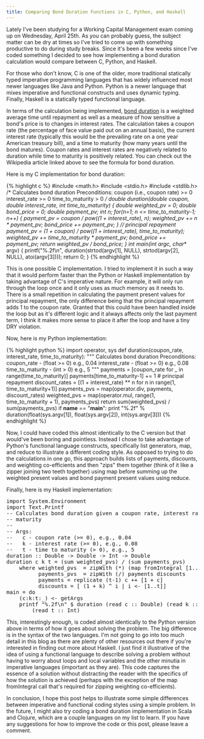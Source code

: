 ```yaml
---
title: Comparing Bond Duration Functions in C, Python, and Haskell
---
```

Lately I've been studying for a Working Capital Management exam coming up on Wednesday, April 25th. As you can probably guess, the subject matter can be dry at times so I've tried to come up with something productive to do during study breaks. Since it's been a few weeks since I've coded something I decided to see how implementing a bond duration calculation would compare between C, Python, and Haskell.

For those who don't know, C is one of the older, more traditional statically typed imperative programming languages that has widely influenced most newer languages like Java and Python. Python is a newer language that mixes imperative and functional constructs and uses dynamic typing. Finally, Haskell is a statically typed functional language.

In terms of the calculation being implemented, <a title="Bond Duration" href="http://en.wikipedia.org/wiki/Bond_duration" target="_blank">bond duration</a> is a weighted average time until repayment as well as a measure of how sensitive a bond's price is to changes in interest rates. The calculation takes a coupon rate (the percentage of face value paid out on an annual basis), the current interest rate (typically this would be the prevailing rate on a one year American treasury bill), and a time to maturity (how many years until the bond matures). Coupon rates and interest rates are negatively related to duration while time to maturity is positively related. You can check out the Wikipedia article linked above to see the formula for bond duration.

Here is my C implementation for bond duration:

{% highlight c %}
#include <math.h>
#include <stdio.h>
#include <stdlib.h>
/* Calculates bond duration
   Preconditions:
       coupon (i.e., coupon rate)  >= 0
       interest_rate >= 0
       time_to_maturity > 0
*/
double duration(double coupon, double interest_rate, int time_to_maturity) {
    double weighted_pv = 0;
    double bond_price = 0;
    double payment_pv;
    int n;
    for(n=1; n <= time_to_maturity-1; n++) {
        payment_pv = coupon / pow((1 + interest_rate), n);
        weighted_pv += n * payment_pv;
        bond_price += payment_pv;
    }
    // principal repayment
    payment_pv = (1 + coupon) / pow((1 + interest_rate), time_to_maturity);
    weighted_pv += time_to_maturity * payment_pv;
    bond_price += payment_pv;
    return weighted_pv / bond_price;
}
int main(int argc, char** argv) {
    printf("%.2f\n", duration(strtod(argv[1], NULL), strtod(argv[2], NULL),
        atoi(argv[3])));
    return 0;
}
{% endhighlight %}

This is one possible C implementation. I tried to implement it in such a way that it would perform faster than the Python or Haskell implementation by taking advantage of C's imperative nature. For example, it will only run through the loop once and it only uses as much memory as it needs to. There is a small repetition in calculating the payment present values for principal repayment, the only difference being that the principal repayment adds 1 to the coupon rate. Granted that this could have been handled inside the loop but as it's different logic and it always affects only the last payment term, I think it makes more sense to place it after the loop and have a tiny DRY violation.

Now, here is my Python implementation:

{% highlight python %}
import operator, sys
def duration(coupon_rate, interest_rate, time_to_maturity):
    """
    Calculates bond duration
    Preconditions:
        coupon_rate - (float >= 0) e.g., 0.04
        interest_rate - (float >= 0) e.g., 0.08
        time_to_maturity - (int > 0) e.g., 5
    """
    payments = [coupon_rate for _ in range(time_to_maturity)]
    payments[time_to_maturity-1] += 1 # principal repayment
    discount_rates = [(1 + interest_rate) ** n
        for n in range(1, time_to_maturity+1)]
    payments_pvs = map(operator.div, payments, discount_rates)
    weighted_pvs = map(operator.mul, range(1, time_to_maturity + 1),
        payments_pvs)
    return sum(weighted_pvs) &#47; sum(payments_pvs)
if __name__ == "__main__":
    print "%.2f" % duration(float(sys.argv[1]), float(sys.argv[2]),
        int(sys.argv[3]))
{% endhighlight %}

Now, I could have coded this almost identically to the C version but that would've been boring and pointless. Instead I chose to take advantage of Python's functional language constructs, specifically list generators, map, and reduce to illustrate a different coding style. As opposed to trying to do the calculations in one go, this approach builds lists of payments, discounts, and weighting co-efficients and then "zips" them together (think of it like a zipper joining two teeth together) using map before summing up the weighted present values and bond payment present values using reduce.

Finally, here is my Haskell implementation:

<pre lang="haskell">
import System.Environment
import Text.Printf
-- Calculates bond duration given a coupon rate, interest rate, and time to
-- maturity
--
-- Args:
--   c - coupon rate (>= 0), e.g., 0.04
--   k - interest rate (>= 0), e.g., 0.08
--   t - time to maturity (> 0), e.g., 5
duration :: Double -> Double -> Int -> Double
duration c k t = (sum weighted_pvs) &#47; (sum payments_pvs)
    where weighted_pvs  = zipWith (*) (map fromIntegral [1..t]) payments_pvs
          payments_pvs  = zipWith (&#47;) payments discounts
          payments = replicate (t-1) c ++ [1 + c]
          discounts = [ (1 + k) ^ i | i <- [1..t]]
main = do
    (c:k:t:_) <- getArgs
    printf "%.2f\n" $ duration (read c :: Double) (read k :: Double)
        (read t :: Int)
</pre>

This, interestingly enough, is coded almost identically to the Python version above in terms of how it goes about solving the problem. The big difference is in the syntax of the two languages. I'm not going to go into too much detail in this blog as there are plenty of other resources out there if you're interested in finding out more about Haskell. I just find it illustrative of the idea of using a functional language to describe solving a problem without having to worry about loops and local variables and the other minutia in imperative languages (important as they are). This code captures the essence of a solution without distracting the reader with the specifics of how the solution is achieved (perhaps with the exception of the map fromIntegral call that's required for zipping weighting co-efficients).

In conclusion, I hope this post helps to illustrate some simple differences between imperative and functional coding styles using a simple problem. In the future, I might also try coding a bond duration implementation in Scala and Clojure, which are a couple languages on my list to learn. If you have any suggestions for how to improve the code or this post, please leave a comment.
